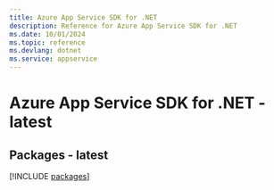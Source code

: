 ```yaml
---
title: Azure App Service SDK for .NET
description: Reference for Azure App Service SDK for .NET
ms.date: 10/01/2024
ms.topic: reference
ms.devlang: dotnet
ms.service: appservice
---
```

# Azure App Service SDK for .NET - latest
## Packages - latest
[!INCLUDE [packages](app-service-index.md)]